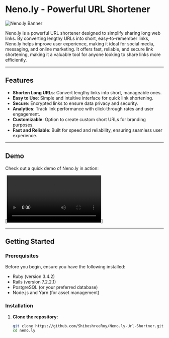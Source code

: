 # Neno.ly - Powerful URL Shortener

![Neno.ly Banner](../nano.ly/app/assets/images/Project_image.png) <!-- Replace with your project banner image -->

Neno.ly is a powerful URL shortener designed to simplify sharing long web links. By converting lengthy URLs into short, easy-to-remember links, Neno.ly helps improve user experience, making it ideal for social media, messaging, and online marketing. It offers fast, reliable, and secure link shortening, making it a valuable tool for anyone looking to share links more efficiently.

---

## Features

- **Shorten Long URLs**: Convert lengthy links into short, manageable ones.
- **Easy to Use**: Simple and intuitive interface for quick link shortening.
- **Secure**: Encrypted links to ensure data privacy and security.
- **Analytics**: Track link performance with click-through rates and user engagement.
- **Customizable**: Option to create custom short URLs for branding purposes.
- **Fast and Reliable**: Built for speed and reliability, ensuring seamless user experience.

---

## Demo

Check out a quick demo of Neno.ly in action:

[![Neno.ly Demo Video](../nano.ly/app/assets/images/project_video.mp4)]<!-- Replace with your demo video link -->

---

## Getting Started

### Prerequisites

Before you begin, ensure you have the following installed:

- Ruby (version 3.4.2)
- Rails (version 7.2.2.1)
- PostgreSQL (or your preferred database)
- Node.js and Yarn (for asset management)

### Installation

1. **Clone the repository:**

   ```bash
   git clone https://github.com/ShiboshreeRoy/Neno.ly-Url-Shortner.git
   cd neno.ly